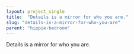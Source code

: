 ```yaml
---
layout: project_single
title:  "Details is a mirror for who you are."
slug: "details-is-a-mirror-for-who-you-are"
parent: "hippie-bedroom"
---
```

Details is a mirror for who you are.